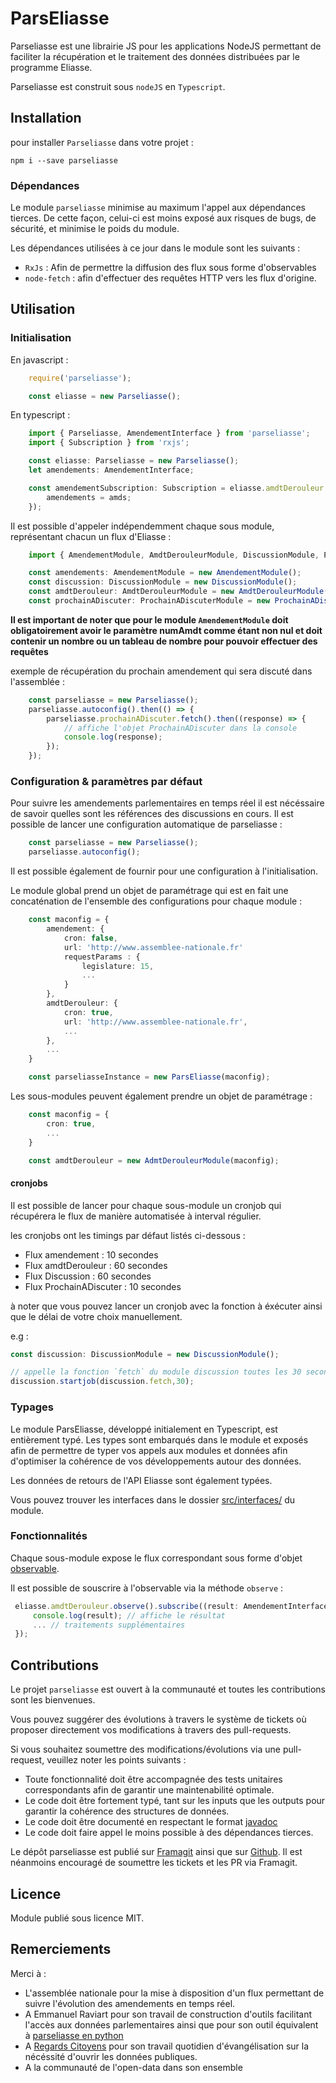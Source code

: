 # ParsEliasse

Parseliasse est une librairie JS pour les applications NodeJS permettant de faciliter la récupération et le traitement des données distribuées par le programme Eliasse. 

Parseliasse est construit sous `nodeJS` en `Typescript`. 

## Installation

pour installer `Parseliasse` dans votre projet : 

```
npm i --save parseliasse
```

### Dépendances

Le module `parseliasse` minimise au maximum l'appel aux dépendances tierces. De cette façon, celui-ci est moins exposé aux risques de bugs, de sécurité, et minimise le poids du module. 

Les dépendances utilisées à ce jour dans le module sont les suivants : 

   - `RxJs` : Afin de permettre la diffusion des flux sous forme d'observables
   - `node-fetch` : afin d'effectuer des requêtes HTTP vers les flux d'origine.

## Utilisation

### Initialisation

En javascript : 

```javascript
    require('parseliasse');

    const eliasse = new Parseliasse();
```

En typescript :

```typescript
    import { Parseliasse, AmendementInterface } from 'parseliasse';
    import { Subscription } from 'rxjs';

    const eliasse: Parseliasse = new Parseliasse();
    let amendements: AmendementInterface;

    const amendementSubscription: Subscription = eliasse.amdtDerouleur.observe().subscribe((amds: AmendementInterface) => {
        amendements = amds;
    });
```

 Il est possible d'appeler indépendemment chaque sous module, représentant chacun un flux d'Eliasse : 

```typescript 
    import { AmendementModule, AmdtDerouleurModule, DiscussionModule, ProchainADiscuterModule} from 'parseliasse'

    const amendements: AmendementModule = new AmendementModule();
    const discussion: DiscussionModule = new DiscussionModule();
    const amdtDerouleur: AmdtDerouleurModule = new AmdtDerouleurModule();
    const prochainADiscuter: ProchainADiscuterModule = new ProchainADiscuterModule();
```

**Il est important de noter que pour le module `AmendementModule` doit obligatoirement avoir le paramètre numAmdt comme étant non nul et doit contenir un nombre ou un tableau de nombre pour pouvoir effectuer des requêtes** 


exemple de récupération du prochain amendement qui sera discuté dans l'assemblée : 

```javascript
    const parseliasse = new Parseliasse();
    parseliasse.autoconfig().then(() => {
        parseliasse.prochainADiscuter.fetch().then((response) => {
            // affiche l'objet ProchainADiscuter dans la console
            console.log(response);
        });
    });

```

### Configuration & paramètres par défaut

Pour suivre les amendements parlementaires en temps réel il est nécéssaire de savoir quelles sont les références des discussions en cours. 
Il est possible de lancer une configuration automatique de parseliasse :

```javascript
    const parseliasse = new Parseliasse();
    parseliasse.autoconfig();
```


Il est possible également de fournir pour une configuration à l'initialisation. 

Le module global prend un objet de paramétrage qui est en fait une concaténation de l'ensemble des configurations pour chaque module : 

```typescript
    const maconfig = {
        amendement: {
            cron: false,
            url: 'http://www.assemblee-nationale.fr'
            requestParams : {
                legislature: 15,
                ...
            }
        },
        amdtDerouleur: {
            cron: true,
            url: 'http://www.assemblee-nationale.fr',
            ...
        },
        ...
    }

    const parseliasseInstance = new ParsEliasse(maconfig);

```

Les sous-modules peuvent également prendre un objet de paramétrage : 

```typescript
    const maconfig = {
        cron: true,
        ...
    }

    const amdtDerouleur = new AdmtDerouleurModule(maconfig);
```

#### cronjobs 

Il est possible de lancer pour chaque sous-module un cronjob qui récupérera le flux de manière automatisée à interval régulier. 

les cronjobs ont les timings par défaut listés ci-dessous : 

- Flux amendement : 10 secondes
- Flux amdtDerouleur : 60 secondes
- Flux Discussion : 60 secondes
- Flux ProchainADiscuter : 10 secondes

à noter que vous pouvez lancer un cronjob avec la fonction à éxécuter ainsi que le délai de votre choix manuellement.

 e.g : 

```typescript
const discussion: DiscussionModule = new DiscussionModule();

// appelle la fonction `fetch` du module discussion toutes les 30 secondes
discussion.startjob(discussion.fetch,30);
```

### Typages

Le module ParsEliasse, développé initialement en Typescript, est entièrement typé. Les types sont embarqués dans le module et exposés afin de permettre de typer vos appels aux modules et données afin d'optimiser la cohérence de vos développements autour des données. 

Les données de retours de l'API Eliasse sont également typées. 

Vous pouvez trouver les interfaces dans le dossier [src/interfaces/](https://framagit.org/Asone/parseliasse/tree/master/src/interfaces) du module.

### Fonctionnalités

Chaque sous-module expose le flux correspondant sous forme d'objet [observable](http://reactivex.io/rxjs/class/es6/Observable.js~Observable.html).

Il est possible de souscrire à l'observable via la méthode `observe` : 

```typescript
 eliasse.amdtDerouleur.observe().subscribe((result: AmendementInterface) => {
     console.log(result); // affiche le résultat
     ... // traitements supplémentaires
 });
```

## Contributions

Le projet `parseliasse` est ouvert à la communauté et toutes les contributions sont les bienvenues. 

Vous pouvez suggérer des évolutions à travers le système de tickets où proposer directement vos modifications à travers des pull-requests.

Si vous souhaitez soumettre des modifications/évolutions via une pull-request, veuillez noter les points suivants :

- Toute fonctionnalité doit être accompagnée des tests unitaires correspondants afin de garantir une maintenabilité optimale.
- Le code doit être fortement typé, tant sur les inputs que les outputs pour garantir la cohérence des structures de données.
- Le code doit être documenté en respectant le format [javadoc](https://openclassrooms.com/fr/courses/1115306-presentation-de-la-javadoc)
- Le code doit faire appel le moins possible à des dépendances tierces. 


Le dépôt parseliasse est publié sur [Framagit](https://framagit.org/Asone/parseliasse) ainsi que sur [Github](https://github.com/Asone/parseliasse). 
Il est néanmoins encouragé de soumettre les tickets et les PR via Framagit. 

## Licence

Module publié sous licence MIT. 

## Remerciements

Merci à :

- L'assemblée nationale pour la mise à disposition d'un flux permettant de suivre l'évolution des amendements en temps réel. 
- A Emmanuel Raviart pour son travail de construction d'outils facilitant l'accès aux données parlementaires ainsi que pour son outil équivalent à [parseliasse en python](https://framagit.org/parlement-ouvert/deliasse-daemons/blob/master/aspireliasse.py)
- A [Regards Citoyens](http://www.regardscitoyens.org) pour son travail quotidien d'évangélisation sur la nécéssité d'ouvrir les données publiques.
- A la communauté de l'open-data dans son ensemble